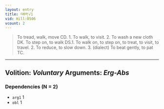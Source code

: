 ```yaml
---
layout: entry
title: འཆག་√1
vid: Hill:0506
vcount: 2
---
```

> To tread, walk, move CD\. 1\. To walk, to visit\. 2\. To wash a new cloth DK\. To step on, to walk DS\.1\. To walk on, to step on, to treat, to visit, to travel\. 2\. To reduce, to slow down\. 3\. (dialect) To beat gently, to pat TC\.

---
Volition: _Voluntary_
Arguments: _Erg-Abs_
---

### Dependencies (N = 2)
* `arg1` 1
* `obl` 1
